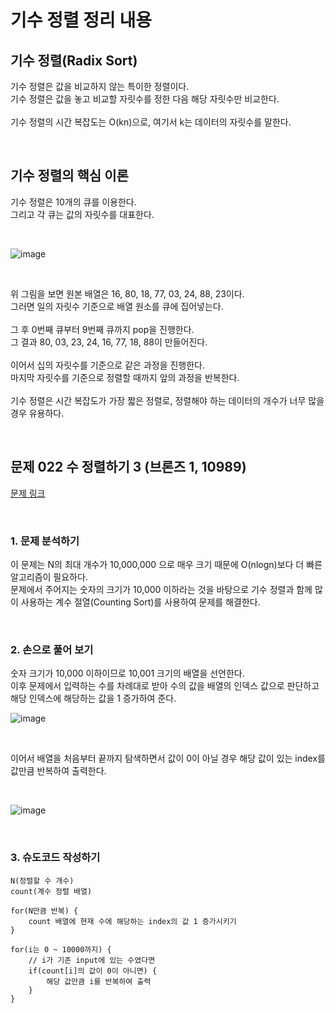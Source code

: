 # 기수 정렬 정리 내용

## 기수 정렬(Radix Sort)
기수 정렬은 값을 비교하지 않는 특이한 정렬이다.
<br>
기수 정렬은 값을 놓고 비교할 자릿수를 정한 다음 해당 자릿수만 비교한다.
<br>
<br>
기수 정렬의 시간 복잡도는 O(kn)으로, 여기서 k는 데이터의 자릿수를 말한다.

<br>

## 기수 정렬의 핵심 이론
기수 정렬은 10개의 큐를 이용한다.
<br>
그리고 각 큐는 값의 자릿수를 대표한다.

<br>

![image](https://github.com/JeHeeYu/Book-Reviews/assets/87363461/ac0b336c-58e5-4491-a72d-d1372f3594e8)


<br>

위 그림을 보면 원본 배열은 16, 80, 18, 77, 03, 24, 88, 23이다.
<br>
그러면 일의 자릿수 기준으로 배열 원소를 큐에 집어넣는다.
<br>
<br>
그 후 0번째 큐부터 9번째 큐까지 pop을 진행한다.
<br>
그 결과 80, 03, 23, 24, 16, 77, 18, 88이 만들어진다.
<br>
<br>
이어서 십의 자릿수를 기준으로 같은 과정을 진행한다.
<br>
마지막 자릿수를 기준으로 정렬할 때까지 앞의 과정을 반복한다.
<br>
<br>
기수 정렬은 시간 복잡도가 가장 짧은 정렬로, 정렬해야 하는 데이터의 개수가 너무 많을 경우 유용하다.

<br>


## 문제 022 수 정렬하기 3 (브론즈 1, 10989)

[문제 링크](https://www.acmicpc.net/problem/10989)

<br>

### 1. 문제 분석하기
이 문제는 N의 최대 개수가 10,000,000 으로 매우 크기 때문에 O(nlogn)보다 더 빠른 알고리즘이 필요하다.
<br>
문제에서 주어지는 숫자의 크기가 10,000 이하라는 것을 바탕으로 기수 정렬과 함께 많이 사용하는 계수 절열(Counting Sort)를 사용하여 문제를 해결한다.

<br>

### 2. 손으로 풀어 보기
숫자 크기가 10,000 이하이므로 10,001 크기의 배열을 선언한다.
<br>
이후 문제에서 입력하는 수를 차례대로 받아 수의 값을 배열의 인덱스 값으로 판단하고 해당 인덱스에 해당하는 값을 1 증가하여 준다.
<br>

![image](https://github.com/JeHeeYu/Book-Reviews/assets/87363461/933b7bfc-cd46-40c4-97fb-20ed48a4bba7)



<br>


이어서 배열을 처음부터 끝까지 탐색하면서 값이 0이 아닐 경우 해당 값이 있는 index를 값만큼 반복하여 출력한다.

<br>


![image](https://github.com/JeHeeYu/Book-Reviews/assets/87363461/4e154930-d58c-40a5-9321-a690dfeb69ef)



<br>


### 3. 슈도코드 작성하기

```
N(정렬할 수 개수)
count(계수 정렬 배열)

for(N만큼 반복) {
    count 배열에 현재 수에 해당하는 index의 값 1 증가시키기
}

for(i는 0 ~ 10000까지) {
    // i가 기존 input에 있는 수였다면
    if(count[i]의 값이 0이 아니면) { 
        해당 값만큼 i를 반복하여 출력
    }
}
```





